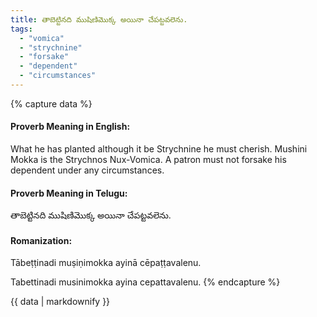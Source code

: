 ```yaml
---
title: తాబెట్టినది ముషిణిమొక్క అయినా చేపట్టవలెను.
tags:
  - "vomica"
  - "strychnine"
  - "forsake"
  - "dependent"
  - "circumstances"
---
```


{% capture data %}
#### Proverb Meaning in English:
What he has planted although it be Strychnine he must cherish.
Mushini Mokka is the Strychnos Nux-Vomica.
A patron must not forsake his dependent under any circumstances.

#### Proverb Meaning in Telugu:
తాబెట్టినది ముషిణిమొక్క అయినా చేపట్టవలెను.

#### Romanization:
Tābeṭṭinadi muṣiṇimokka ayinā cēpaṭṭavalenu.

Tabettinadi musinimokka ayina cepattavalenu.
{% endcapture %}

{{ data | markdownify }}

